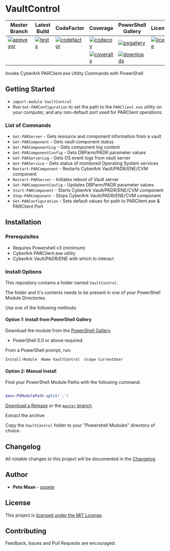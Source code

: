 # VaultControl

| Master Branch            | Latest Build            | CodeFactor                | Coverage                    |  PowerShell Gallery       |  License                   |
|--------------------------|-------------------------|---------------------------|-----------------------------|---------------------------|----------------------------|
|[![appveyor][]][av-site]  |[![tests][]][tests-site] | [![codefactor][]][cf-site]| [![codecov][]][codecov-link]| [![psgallery][]][ps-site] |[![license][]][license-link]|
|                          |                         |                           | [![coveralls][]][cv-site]   | [![downloads][]][ps-site] |                            |


[appveyor]:https://ci.appveyor.com/api/projects/status/svnyleaaupspfk1q/branch/master?svg=true
[av-site]:https://ci.appveyor.com/project/pspete/vaultcontrol/branch/master
[tests]:https://img.shields.io/appveyor/tests/pspete/vaultcontrol.svg
[tests-site]:https://ci.appveyor.com/project/pspete/vaultcontrol
[coveralls]:https://coveralls.io/repos/github/pspete/VaultControl/badge.svg
[cv-site]:https://coveralls.io/github/pspete/VaultControl
[psgallery]:https://img.shields.io/powershellgallery/v/VaultControl.svg
[ps-site]:https://www.powershellgallery.com/packages/VaultControl
[license]:https://img.shields.io/github/license/pspete/vaultcontrol.svg
[license-link]:https://github.com/pspete/VaultControl/blob/master/LICENSE.md
[downloads]:https://img.shields.io/powershellgallery/dt/vaultcontrol.svg?color=blue
[cf-site]:https://www.codefactor.io/repository/github/pspete/vaultcontrol
[codefactor]:https://www.codefactor.io/repository/github/pspete/vaultcontrol/badge
[codecov]:https://codecov.io/gh/pspete/VaultControl/branch/master/graph/badge.svg
[codecov-link]:https://codecov.io/gh/pspete/VaultControl

Invoke CyberArk PARClient.exe Utility Commands with PowerShell

## Getting Started

- `import-module VaultControl`
- Run `Set-PARConfiguration` to set the path to the `PARClient.exe` utility on your computer, and any non-default port used for PARClient operations.

### List of Commands

- `Get-PARServer` - Gets resource and component information from a vault
- `Get-PARComponent` - Gets vault component status
- `Get-PARComponentLog` - Gets component log content
- `Get-PARComponentConfig` - Gets DBParm/PADR parameter values
- `Get-PARServerLog` - Gets OS event logs from vault server
- `Get-PARService` - Gets status of monitored Operating System services
- `Restart-PARComponent` - Restarts CyberArk Vault/PADR/ENE/CVM component
- `Restart-PARServer` - Initiates reboot of Vault server
- `Set-PARComponentConfig` - Updates DBParm/PADR parameter values
- `Start-PARComponent` - Starts CyberArk Vault/PADR/ENE/CVM component
- `Stop-PARComponent` - Stops CyberArk Vault/PADR/ENE/CVM component
- `Set-PARConfiguration` - Sets default values for path to PARClient.exe & PARClient Port

## Installation

### Prerequisites

- Requires Powershell v3 (minimum)
- CyberArk PARClient.exe utility
- CyberArk Vault/PADR/ENE with which to interact

### Install Options

This repository contains a folder named ```VaultControl```.

The folder and it's contents needs to be present in one of your PowerShell Module Directories.

Use one of the following methods:

#### Option 1: Install from PowerShell Gallery

Download the module from the [PowerShell Gallery](https://www.powershellgallery.com/packages/VaultControl/).

- PowerShell 5.0 or above required.

From a PowerShell prompt, run:

````powershell
Install-Module -Name VaultControl -Scope CurrentUser
````

#### Option 2: Manual Install

Find your PowerShell Module Paths with the following command:

```powershell

$env:PSModulePath.split(';')

```
[Download a Release](https://github.com/pspete/VaultControl/releases) or the [```master``` branch](https://github.com/pspete/VaultControl/archive/master.zip)

Extract the archive

Copy the ```VaultControl``` folder to your "Powershell Modules" directory of choice.

## Changelog

All notable changes to this project will be documented in the [Changelog](CHANGELOG.md)

## Author

- **Pete Maan** - [pspete](https://github.com/pspete)

## License

This project is [licensed under the MIT License](LICENSE.md).

## Contributing

Feedback, Issues and Pull Requests are encouraged.
